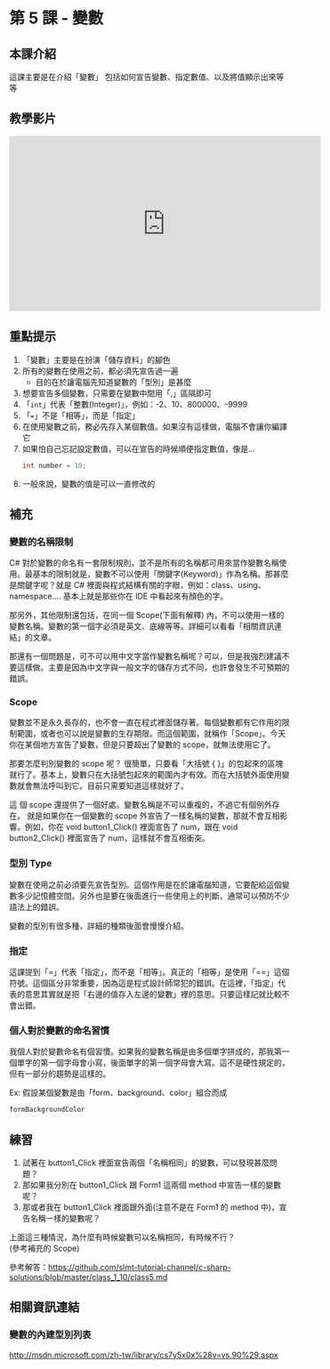 # 第 5 課 - 變數

## <span class="section_abstract">本課介紹</span>

這課主要是在介紹「變數」
包括如何宣告變數、指定數值、以及將值顯示出來等等

## <span class="section_video">教學影片</span>

<iframe width="560" height="315" src="https://www.youtube.com/embed/lAO0YRPONkU" title="YouTube video player" frameborder="0" allow="accelerometer; autoplay; clipboard-write; encrypted-media; gyroscope; picture-in-picture" allowfullscreen></iframe>

## <span class="section_highlights">重點提示</span>

1. 「變數」主要是在扮演「儲存資料」的腳色
2. 所有的變數在使用之前，都必須先宣告過一遍
   - 目的在於讓電腦先知道變數的「型別」是甚麼
1. 想要宣告多個變數，只需要在變數中間用「,」區隔即可
2. 「`int`」代表「整數(Integer)」，例如：-2、10、800000、-9999
3. 「`=`」不是「相等」，而是「指定」
4. 在使用變數之前，務必先存入某個數值。如果沒有這樣做，電腦不會讓你編譯它
5. 如果怕自己忘記設定數值，可以在宣告的時候順便指定數值，像是...
    ```c#
    int number = 10;
    ```
8. 一般來說，變數的值是可以一直修改的

## <span class="section_supplementary">補充</span>

### 變數的名稱限制

C# 對於變數的命名有一套限制規則，並不是所有的名稱都可用來當作變數名稱使用。最基本的限制就是，變數不可以使用「關鍵字(Keyword)」作為名稱。那甚麼是關鍵字呢？就是 C# 裡面與程式結構有關的字眼，例如：class、using、namespace.... 基本上就是那些你在 IDE 中看起來有顏色的字。

那另外，其他限制還包括，在同一個 Scope(下面有解釋) 內，不可以使用一樣的變數名稱。變數的第一個字必須是英文、底線等等。詳細可以看看「相關資訊連結」的文章。

那還有一個問題是，可不可以用中文字當作變數名稱呢？可以，但是我強烈建議不要這樣做。主要是因為中文字與一般文字的儲存方式不同，也許會發生不可預期的錯誤。

### Scope

變數並不是永久長存的，也不會一直在程式裡面儲存著。每個變數都有它作用的限制範圍，或者也可以說是變數的生存期限。而這個範圍，就稱作「Scope」。今天你在某個地方宣告了變數，但是只要超出了變數的 scope，就無法使用它了。

那要怎麼判別變數的 scope 呢？ 很簡單，只要看「大括號 { }」的包起來的區塊就行了。基本上，變數只在大括號包起來的範圍內才有效。而在大括號外面使用變數就會無法呼叫到它。目前只需要知道這樣就好了。

這 個 scope 還提供了一個好處。變數名稱是不可以重複的，不過它有個例外存在。 就是如果你在一個變數的 scope 外宣告了一樣名稱的變數，那就不會互相影響。例如，你在 void button1_Click() 裡面宣告了 num，跟在 void button2_Click() 裡面宣告了 num，這樣就不會互相衝突。

### 型別 Type

變數在使用之前必須要先宣告型別。這個作用是在於讓電腦知道，它要配給這個變數多少記憶體空間。另外也是要在後面進行一些使用上的判斷，通常可以預防不少語法上的錯誤。

變數的型別有很多種，詳細的種類後面會慢慢介紹。

### 指定

這課提到「=」代表「指定」，而不是「相等」。真正的「相等」是使用「==」這個符號。這個區分非常重要，因為這是程式設計師常犯的錯誤。在這裡，「指定」代表的意思其實就是把「右邊的值存入左邊的變數」裡的意思。只要這樣記就比較不會出錯。

### 個人對於變數的命名習慣

我個人對於變數命名有個習慣。如果我的變數名稱是由多個單字拼成的，那我第一個單字的第一個字母會小寫，後面單字的第一個字母會大寫。這不是硬性規定的，但有一部分的趨勢是這樣的。

Ex: 假設某個變數是由「form、background、color」組合而成

```c#
formBackgroundColor
```

## <span class="section_practice">練習</span>

1. 試著在 button1_Click 裡面宣告兩個「名稱相同」的變數，可以發現甚麼問題？
2. 那如果我分別在 button1_Click 跟 Form1 這兩個 method 中宣告一樣的變數呢？
3. 那或者我在 button1_Click 裡面跟外面(注意不是在 Form1 的 method 中)，宣告名稱一樣的變數呢？

上面這三種情況，為什麼有時候變數可以名稱相同，有時候不行？  
(參考補充的 Scope)

參考解答：<https://github.com/slmt-tutorial-channel/c-sharp-solutions/blob/master/class_1_10/class5.md>

## <span class="section_references">相關資訊連結</span>

### 變數的內建型別列表

<http://msdn.microsoft.com/zh-tw/library/cs7y5x0x%28v=vs.90%29.aspx>

